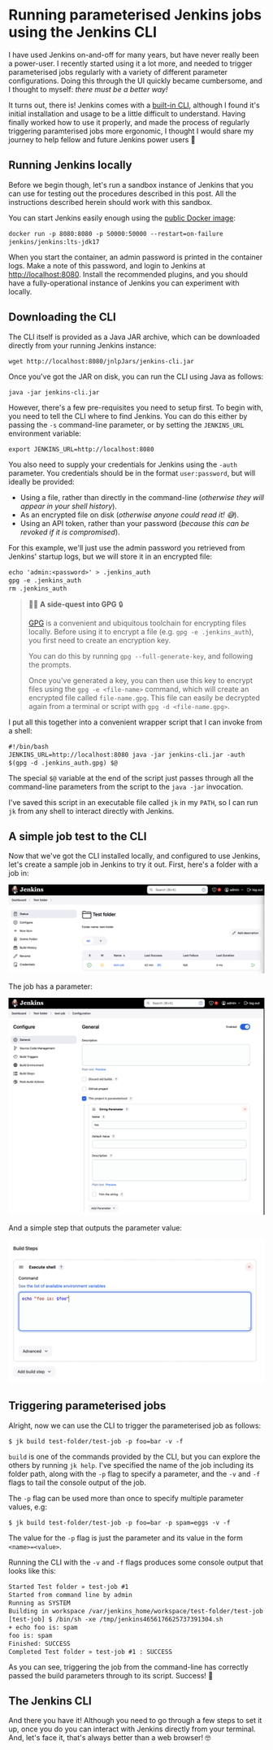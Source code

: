

# Running parameterised Jenkins jobs using the Jenkins CLI

I have used Jenkins on-and-off for many years, but have never really been a power-user. I recently started using it a lot more, and needed to trigger parameterised jobs regularly with a variety of different parameter configurations. Doing this through the UI quickly became cumbersome, and I thought to myself: *there must be a better way!*

It turns out, there is! Jenkins comes with a [built-in CLI](https://www.jenkins.io/doc/book/managing/cli/), although I found it's initial installation and usage to be a little difficult to understand. Having finally worked how to use it properly, and made the process of regularly triggering paramterised jobs more ergonomic, I thought I would share my journey to help fellow and future Jenkins power users 💪


## Running Jenkins locally

Before we begin though, let's run a sandbox instance of Jenkins that you can use for testing out the procedures described in this post. All the instructions described herein should work with this sandbox.

You can start Jenkins easily enough using the [public Docker image](https://hub.docker.com/r/jenkins/jenkins):

    docker run -p 8080:8080 -p 50000:50000 --restart=on-failure jenkins/jenkins:lts-jdk17

When you start the container, an admin password is printed in the container logs. Make a note of this password, and login to Jenkins at <http://localhost:8080>. Install the recommended plugins, and you should have a fully-operational instance of Jenkins you can experiment with locally.


## Downloading the CLI

The CLI itself is provided as a Java JAR archive, which can be downloaded directly from your running Jenkins instance:

    wget http://localhost:8080/jnlpJars/jenkins-cli.jar

Once you've got the JAR on disk, you can run the CLI using Java as follows:

    java -jar jenkins-cli.jar

However, there's a few pre-requisites you need to setup first. To begin with, you need to tell the CLI where to find Jenkins. You can do this either by passing the `-s` command-line parameter, or by setting the `JENKINS_URL` environment variable:

    export JENKINS_URL=http://localhost:8080

You also need to supply your credentials for Jenkins using the `-auth` parameter. You credentials should be in the format `user:password`, but will ideally be provided:

-   Using a file, rather than directly in the command-line (*otherwise they will appear in your shell history*).
-   As an encrypted file on disk (*otherwise anyone could read it! 😅*).
-   Using an API token, rather than your password (*because this can be revoked if it is compromised*).

For this example, we'll just use the admin password you retrieved from Jenkins' startup logs, but we will store it in an encrypted file:

    echo 'admin:<password>' > .jenkins_auth
    gpg -e .jenkins_auth
    rm .jenkins_auth

> 🧙‍♂️ **A side-quest into GPG** 🔒
> 
> [GPG](https://gnupg.org/) is a convenient and ubiquitous toolchain for encrypting files locally. Before using it to encrypt a file (e.g. `gpg -e .jenkins_auth`), you first need to create an encryption key.
> 
> You can do this by running `gpg --full-generate-key`, and following the prompts.
> 
> Once you've generated a key, you can then use this key to encrypt files using the `gpg -e <file-name>` command, which will create an encrypted file called `file-name.gpg`. This file can easily be decrypted again from a terminal or script with `gpg -d <file-name.gpg>`.

I put all this together into a convenient wrapper script that I can invoke from a shell:

    #!/bin/bash
    JENKINS_URL=http://localhost:8080 java -jar jenkins-cli.jar -auth $(gpg -d .jenkins_auth.gpg) $@

The special `$@` variable at the end of the script just passes through all the command-line parameters from the script to the `java -jar` invocation.

I've saved this script in an executable file called `jk` in my `PATH`, so I can run `jk` from any shell to interact directly with Jenkins.


## A simple job test to the CLI

Now that we've got the CLI installed locally, and configured to use Jenkins, let's create a sample job in Jenkins to try it out. First, here's a folder with a job in:

![img](images/2024-12-05_12-44-49_screenshot.png)

The job has a parameter:

![img](images/2024-12-05_12-54-55_screenshot.png)

And a simple step that outputs the parameter value:

![img](images/2024-12-05_12-56-00_screenshot.png)


## Triggering parameterised jobs

Alright, now we can use the CLI to trigger the parameterised job as follows:

    $ jk build test-folder/test-job -p foo=bar -v -f

`build` is one of the commands provided by the CLI, but you can explore the others by running `jk help`. I've specified the name of the job including its folder path, along with the `-p` flag to specify a parameter, and the `-v` and `-f` flags to tail the console output of the job.

The `-p` flag can be used more than once to specify multiple parameter values, e.g:

    $ jk build test-folder/test-job -p foo=bar -p spam=eggs -v -f

The value for the `-p` flag is just the parameter and its value in the form `<name>=<value>`.

Running the CLI with the `-v` and `-f` flags produces some console output that looks like this:

    Started Test folder » test-job #1
    Started from command line by admin
    Running as SYSTEM
    Building in workspace /var/jenkins_home/workspace/test-folder/test-job
    [test-job] $ /bin/sh -xe /tmp/jenkins4656176625737391304.sh
    + echo foo is: spam
    foo is: spam
    Finished: SUCCESS
    Completed Test folder » test-job #1 : SUCCESS

As you can see, triggering the job from the command-line has correctly passed the build parameters through to its script. Success! 🎊


## The Jenkins CLI

And there you have it! Although you need to go through a few steps to set it up, once you do you can interact with Jenkins directly from your terminal. And, let's face it, that's always better than a web browser! 🤓

